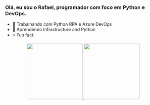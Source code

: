 ### Olá, eu sou o Rafael, programador com foco em Python e DevOps. 


- 🔭 Trabalhando com Python RPA e Azure DevOps
- 🌱 Aprendendo Infrastructure and Python
- ⚡ Fun fact: 

<div align="center">
  <a href="https://github.com/ShadowFoxBRA">
  <img height="180em" src="https://github-readme-stats.vercel.app/api?username=ShadowFoxBRA&show_icons=true&theme=dracula&include_all_commits=true&count_private=true"/>
  <img height="180em" src="https://github-readme-stats.vercel.app/api/top-langs/?username=ShadowFoxBRA&layout=compact&langs_count=7&theme=dracula"/>
</div>
